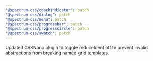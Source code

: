 ```yaml
---
"@spectrum-css/coachindicator": patch
"@spectrum-css/dialog": patch
"@spectrum-css/menu": patch
"@spectrum-css/progressbar": patch
"@spectrum-css/progresscircle": patch
"@spectrum-css/swatch": patch
---
```


Updated CSSNano plugin to toggle reduceIdent off to prevent invalid abstractions from breaking named grid templates.
